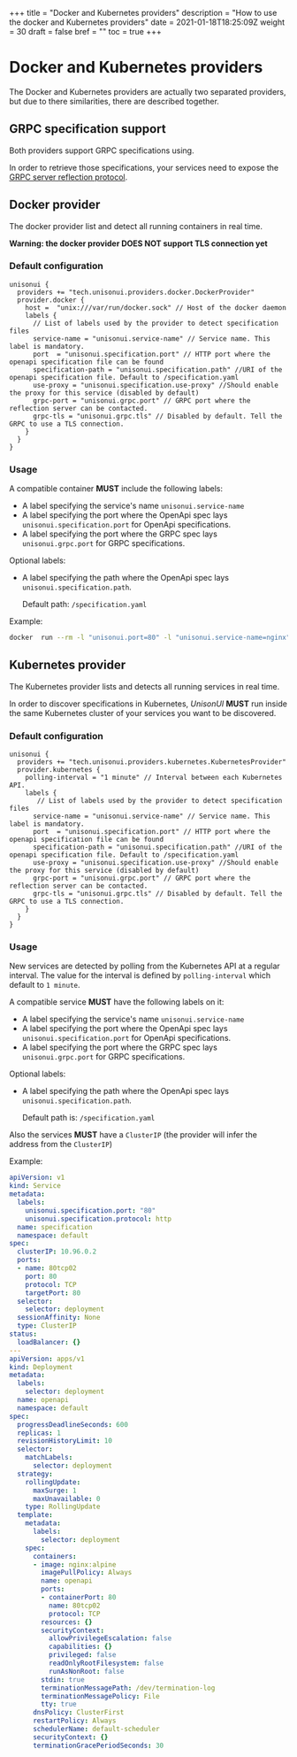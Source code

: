 +++
title = "Docker and Kubernetes providers"
description = "How to use the docker and Kubernetes providers"
date = 2021-01-18T18:25:09Z
weight = 30
draft = false
bref = ""
toc = true
+++

# Docker and Kubernetes providers

The Docker and Kubernetes providers are actually two separated providers, but due
to there similarities, there are described together.

## GRPC specification support

Both providers support GRPC specifications using.

In order to retrieve those specifications, your services need to expose the
[GRPC server reflection protocol](https://github.com/grpc/grpc/blob/master/doc/server-reflection.md).

## Docker provider

The docker provider list and detect all running containers in real time.

**Warning: the docker provider DOES NOT support TLS connection yet**

### Default configuration

```hocon
unisonui {
  providers += "tech.unisonui.providers.docker.DockerProvider"
  provider.docker {
    host =  "unix:///var/run/docker.sock" // Host of the docker daemon
    labels {
      // List of labels used by the provider to detect specification files
      service-name = "unisonui.service-name" // Service name. This label is mandatory.
      port  = "unisonui.specification.port" // HTTP port where the openapi specification file can be found
      specification-path = "unisonui.specification.path" //URI of the openapi specification file. Default to /specification.yaml
      use-proxy = "unisonui.specification.use-proxy" //Should enable the proxy for this service (disabled by default)
      grpc-port = "unisonui.grpc.port" // GRPC port where the reflection server can be contacted.
      grpc-tls = "unisonui.grpc.tls" // Disabled by default. Tell the GRPC to use a TLS connection.
    }
  }
}
```

### Usage

A compatible container **MUST** include the following labels:

- A label specifying the service's name `unisonui.service-name`
- A label specifying the port where the OpenApi spec lays `unisonui.specification.port` for OpenApi specifications.
- A label specifying the port where the GRPC spec lays `unisonui.grpc.port` for GRPC specifications.

Optional labels:

- A label specifying the path where the OpenApi spec lays `unisonui.specification.path`.
  
  Default path: `/specification.yaml`

Example:

```sh
docker  run --rm -l "unisonui.port=80" -l "unisonui.service-name=nginx" -v $(pwd):/usr/share/nginx/html:ro nginx:alpine
```

## Kubernetes provider

The Kubernetes provider lists and detects all running services in real time.

In order to discover specifications in Kubernetes, *UnisonUI* **MUST** run inside the same Kubernetes cluster of your services you want to be discovered.

### Default configuration

```hocon
unisonui {
  providers += "tech.unisonui.providers.kubernetes.KubernetesProvider"
  provider.kubernetes {
    polling-interval = "1 minute" // Interval between each Kubernetes API.
    labels {
       // List of labels used by the provider to detect specification files
      service-name = "unisonui.service-name" // Service name. This label is mandatory.
      port  = "unisonui.specification.port" // HTTP port where the openapi specification file can be found
      specification-path = "unisonui.specification.path" //URI of the openapi specification file. Default to /specification.yaml
      use-proxy = "unisonui.specification.use-proxy" //Should enable the proxy for this service (disabled by default)
      grpc-port = "unisonui.grpc.port" // GRPC port where the reflection server can be contacted.
      grpc-tls = "unisonui.grpc.tls" // Disabled by default. Tell the GRPC to use a TLS connection.
    }
  }
}

```

### Usage

New services are detected by polling from the Kubernetes API at a regular interval.
The value for the interval is defined by `polling-interval` which default to `1 minute`.

A compatible service **MUST** have the following labels on it:

- A label specifying the service's name `unisonui.service-name`
- A label specifying the port where the OpenApi spec lays `unisonui.specification.port` for OpenApi specifications.
- A label specifying the port where the GRPC spec lays `unisonui.grpc.port` for GRPC specifications.

Optional labels:

- A label specifying the path where the OpenApi spec lays `unisonui.specification.path`.
  
  Default path is: `/specification.yaml`

Also the services **MUST** have a `ClusterIP` (the provider will infer the address from the `ClusterIP`)

Example:

```yaml
apiVersion: v1
kind: Service
metadata:
  labels:
    unisonui.specification.port: "80"
    unisonui.specification.protocol: http
  name: specification
  namespace: default
spec:
  clusterIP: 10.96.0.2
  ports:
  - name: 80tcp02
    port: 80
    protocol: TCP
    targetPort: 80
  selector:
    selector: deployment
  sessionAffinity: None
  type: ClusterIP
status:
  loadBalancer: {}
---
apiVersion: apps/v1
kind: Deployment
metadata:
  labels:
    selector: deployment
  name: openapi
  namespace: default
spec:
  progressDeadlineSeconds: 600
  replicas: 1
  revisionHistoryLimit: 10
  selector:
    matchLabels:
      selector: deployment
  strategy:
    rollingUpdate:
      maxSurge: 1
      maxUnavailable: 0
    type: RollingUpdate
  template:
    metadata:
      labels:
        selector: deployment
    spec:
      containers:
      - image: nginx:alpine
        imagePullPolicy: Always
        name: openapi
        ports:
        - containerPort: 80
          name: 80tcp02
          protocol: TCP
        resources: {}
        securityContext:
          allowPrivilegeEscalation: false
          capabilities: {}
          privileged: false
          readOnlyRootFilesystem: false
          runAsNonRoot: false
        stdin: true
        terminationMessagePath: /dev/termination-log
        terminationMessagePolicy: File
        tty: true
      dnsPolicy: ClusterFirst
      restartPolicy: Always
      schedulerName: default-scheduler
      securityContext: {}
      terminationGracePeriodSeconds: 30
```

